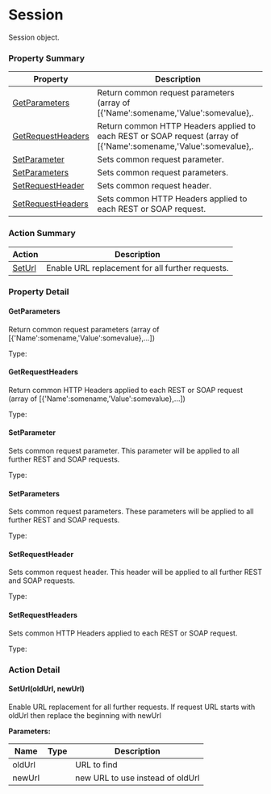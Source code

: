 # Session

Session object.






<!-- ============================== property summary ========================== -->

	

### Property Summary

| **Property** | **Description** |
| ------------ | --------------- |
| [GetParameters](#GetParameters) | Return common request parameters (array of [{'Name':somename,'Value':somevalue},. |
| [GetRequestHeaders](#GetRequestHeaders) | Return common HTTP Headers applied to each REST or SOAP request (array of [{'Name':somename,'Value':somevalue},. |
| [SetParameter](#SetParameter) | Sets common request parameter. |
| [SetParameters](#SetParameters) | Sets common request parameters. |
| [SetRequestHeader](#SetRequestHeader) | Sets common request header. |
| [SetRequestHeaders](#SetRequestHeaders) | Sets common HTTP Headers applied to each REST or SOAP request. |



	
<!-- ============================== action summary ========================== -->



### Action Summary

|  **Action** | **Description** | 
| ----------- | --------------- |
|	[SetUrl](#SetUrl) | Enable URL replacement for all further requests. |




<!-- ============================== property detail ========================== -->
	
### Property Detail
		
<a name="GetParameters"></a>
#### GetParameters


Return common request parameters (array of [{'Name':somename,'Value':somevalue},...])

			
	
			
Type: 
			
			
		
<a name="GetRequestHeaders"></a>
#### GetRequestHeaders


Return common HTTP Headers applied to each REST or SOAP request (array of [{'Name':somename,'Value':somevalue},...])

			
	
			
Type: 
			
			
		
<a name="SetParameter"></a>
#### SetParameter


Sets common request parameter. This parameter will be applied to all further REST and SOAP requests.

			
	
			
Type: 
			
			
		
<a name="SetParameters"></a>
#### SetParameters


Sets common request parameters. These parameters will be applied to all further REST and SOAP requests.

			
	
			
Type: 
			
			
		
<a name="SetRequestHeader"></a>
#### SetRequestHeader


Sets common request header. This header will be applied to all further REST and SOAP requests.

			
	
			
Type: 
			
			
		
<a name="SetRequestHeaders"></a>
#### SetRequestHeaders


Sets common HTTP Headers applied to each REST or SOAP request.

			
	
			
Type: 
			
			
		
	
	
<!-- ============================== action detail ========================== -->
	
### Action Detail
		
<a name="SetUrl"></a>    
#### SetUrl(oldUrl, newUrl)

Enable URL replacement for all further requests. If request URL starts with oldUrl then replace the beginning with newUrl


**Parameters:**

|	**Name** | **Type** | **Description** |
| ---------- | -------- | --------------- |
| oldUrl |  |	URL to find |
| newUrl |  |	new URL to use instead of oldUrl |






	

